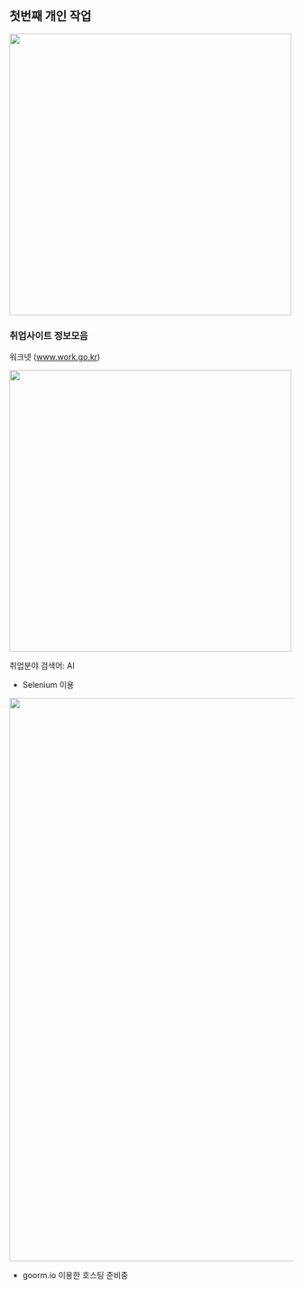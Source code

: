 
## 첫번째 개인 작업

<img src ="https://github.com/kinfolklives/ownproject/blob/master/images/%EC%BA%A1%EC%B3%902.png" width="500">

### 취업사이트 정보모음 

워크넷 (www.work.go.kr)

<img src ="https://github.com/kinfolklives/ownproject/blob/master/images/%EC%BA%A1%EC%B3%903.png" width="500">

취업분야 검색어: AI

- Selenium 이용

<img src ="https://github.com/kinfolklives/ownproject/blob/master/images/%EC%BA%A1%EC%B3%901.png" width="1000">

- goorm.io 이용한 호스팅 준비중

